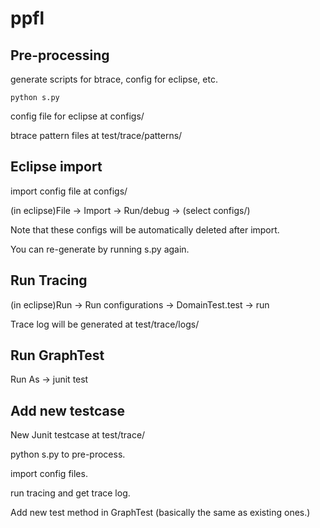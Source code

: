 # ppfl

## Pre-processing

generate scripts for btrace, config for eclipse, etc.

```
python s.py
```

config file for eclipse at configs/

btrace pattern files at test/trace/patterns/

## Eclipse import
import config file at configs/


(in eclipse)File -> Import -> Run/debug -> (select configs/)


Note that these configs will be automatically deleted after import. 


You can re-generate by running s.py again.


## Run Tracing
(in eclipse)Run -> Run configurations -> DomainTest.test -> run


Trace log will be generated at test/trace/logs/

## Run GraphTest
Run As -> junit test

## Add new testcase
New Junit testcase at test/trace/

python s.py to pre-process.

import config files.

run tracing and get trace log.

Add new test method in GraphTest (basically the same as existing ones.)

